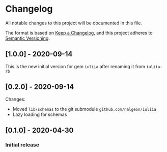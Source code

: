 # Changelog
All notable changes to this project will be documented in this file.

The format is based on [Keep a Changelog](https://keepachangelog.com/en/1.0.0/),
and this project adheres to [Semantic Versioning](https://semver.org/spec/v2.0.0.html).

## [1.0.0] - 2020-09-14
This is the new initial version for gem `iuliia` after renaming it from `iuliia-rb`

## [0.2.0] - 2020-09-14
Changes:
* Moved `lib/schemas` to the git submodule `github.com/nalgeon/iuliia`
* Lazy loading for schemas

## [0.1.0] - 2020-04-30
### Initial release